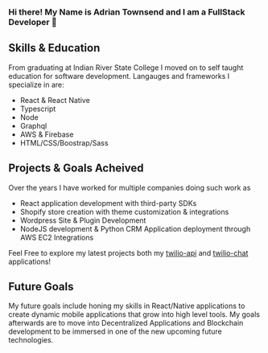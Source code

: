 ### Hi there! My Name is Adrian Townsend and I am a FullStack Developer 👋

## Skills & Education
From graduating at Indian River State College I moved on to self taught education for software development. 
Langauges and frameworks I specialize in are:
* React & React Native
* Typescript
* Node 
* Graphql
* AWS & Firebase
* HTML/CSS/Boostrap/Sass

## Projects & Goals Acheived
Over the years I have worked for multiple companies doing such work as 
* React application development with third-party SDKs
* Shopify store creation with theme customization & integrations
* Wordpress Site & Plugin Development
* NodeJS development & Python CRM Application deployment through AWS EC2 Integrations 

Feel Free to explore my latest projects both my [twilio-api](https://github.com/adrianrtownsend/twilio-api) and [twilio-chat](https://github.com/adrianrtownsend/twilio-chat) applications!

## Future Goals
My future goals include honing my skills in React/Native applications to create dynamic mobile applications that grow into high level tools. My goals afterwards are to move into Decentralized Applications and Blockchain development to be immersed in one of the new upcoming future technologies.

<!--
**adrianrtownsend/adrianrtownsend** is a ✨ _special_ ✨ repository because its `README.md` (this file) appears on your GitHub profile.

Here are some ideas to get you started:

- 🔭 I’m currently working on ...
- 🌱 I’m currently learning ...
- 👯 I’m looking to collaborate on ...
- 🤔 I’m looking for help with ...
- 💬 Ask me about ...
- 📫 How to reach me: ...
- 😄 Pronouns: ...
- ⚡ Fun fact: ...
-->
